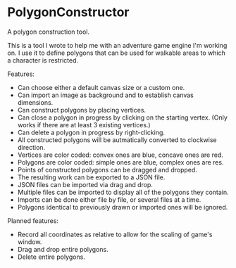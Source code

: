 # PolygonConstructor
A polygon construction tool.

This is a tool I wrote to help me with an adventure game engine I'm working on. I use it to define polygons that can be used for walkable areas to which a character is restricted.

Features:

* Can choose either a default canvas size or a custom one.
* Can import an image as background and to establish canvas dimensions.
* Can construct polygons by placing vertices.
* Can close a polygon in progress by clicking on the starting vertex.
    (Only works if there are at least 3 existing vertices.)
* Can delete a polygon in progress by right-clicking.
* All constructed polygons will be autmatically converted to clockwise direction.
* Vertices are color coded: convex ones are blue, concave ones are red.
* Polygons are color coded: simple ones are blue, complex ones are res.
* Points of constructed polygons can be dragged and dropped.
* The resulting work can be exported to a JSON file.
* JSON files can be imported via drag and drop.
* Multiple files can be imported to display all of the polygons they contain.
* Imports can be done either file by file, or several files at a time.
* Polygons identical to previously drawn or imported ones will be ignored. 

Planned features:

* Record all coordinates as relative to allow for the scaling of game's window.
* Drag and drop entire polygons.
* Delete entire polygons.
